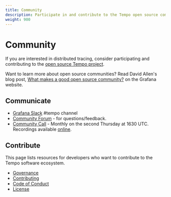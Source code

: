 ```yaml
---
title: Community
description: Participate in and contribute to the Tempo open source community.
weight: 900
---
```


# Community

If you are interested in distributed tracing, consider participating and contributing to the [open source Tempo project](https://github.com/grafana/tempo).

Want to learn more about open source communities? Read David Allen's blog post, [What makes a good open source community?](/blog/2023/09/01/what-makes-a-good-open-source-community/) on the Grafana website.

## Communicate

- [Grafana Slack](https://slack.grafana.com/) #tempo channel
- [Community Forum](https://community.grafana.com/c/grafana-tempo/40) - for questions/feedback.
- [Community Call](https://docs.google.com/document/d/1yGsI6ywU-PxZBjmq3p3vAXr9g5yBXSDk4NU8LGo8qeY/edit#) - Monthly
  on the second Thursday at 1630 UTC.
  Recordings available [online](https://www.youtube.com/playlist?list=PLDGkOdUX1Ujqe8WZ8T1h2pNjpll0t-KLw).

## Contribute

This page lists resources for developers who want to contribute to the Tempo software ecosystem.

- [Governance](https://github.com/grafana/tempo/blob/main/GOVERNANCE.md)
- [Contributing](https://github.com/grafana/tempo/blob/main/CONTRIBUTING.md)
- [Code of Conduct](https://github.com/grafana/tempo/blob/main/CODE_OF_CONDUCT.md)
- [License](https://github.com/grafana/tempo/blob/main/LICENSE)